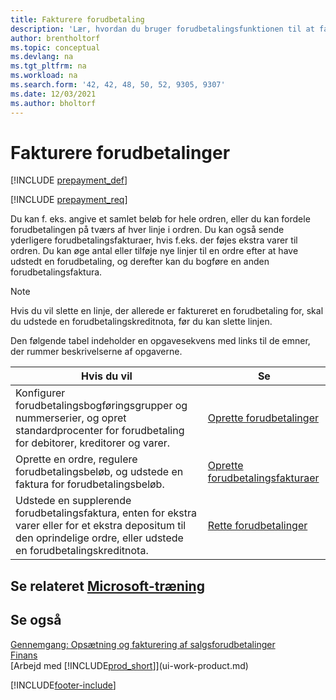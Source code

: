 ```yaml
---
title: Fakturere forudbetaling
description: 'Lær, hvordan du bruger forudbetalingsfunktionen til at fakturere og opkræve depositum, der kræves af debitorer eller at sende depositummerne til kreditorer i Business Central.'
author: brentholtorf
ms.topic: conceptual
ms.devlang: na
ms.tgt_pltfrm: na
ms.workload: na
ms.search.form: '42, 42, 48, 50, 52, 9305, 9307'
ms.date: 12/03/2021
ms.author: bholtorf
---
```

# Fakturere forudbetalinger

[!INCLUDE [prepayment_def](includes/prepayment_def.md)]

[!INCLUDE [prepayment_req](includes/prepayment_req.md)]

Du kan f. eks. angive et samlet beløb for hele ordren, eller du kan fordele forudbetalingen på tværs af hver linje i ordren. Du kan også sende yderligere forudbetalingsfakturaer, hvis f.eks. der føjes ekstra varer til ordren. Du kan øge antal eller tilføje nye linjer til en ordre efter at have udstedt en forudbetaling, og derefter kan du bogføre en anden forudbetalingsfaktura.  

> [!NOTE]
> Hvis du vil slette en linje, der allerede er faktureret en forudbetaling for, skal du udstede en forudbetalingskreditnota, før du kan slette linjen.

Den følgende tabel indeholder en opgavesekvens med links til de emner, der rummer beskrivelserne af opgaverne.

|**Hvis du vil**|**Se**|  
|------------|-------------|  
|Konfigurer forudbetalingsbogføringsgrupper og nummerserier, og opret standardprocenter for forudbetaling for debitorer, kreditorer og varer.|[Oprette forudbetalinger](finance-set-up-prepayments.md)|
|Oprette en ordre, regulere forudbetalingsbeløb, og udstede en faktura for forudbetalingsbeløb.|[Oprette forudbetalingsfakturaer](finance-how-to-create-prepayment-invoices.md)|  
|Udstede en supplerende forudbetalingsfaktura, enten for ekstra varer eller for et ekstra depositum til den oprindelige ordre, eller udstede en forudbetalingskreditnota.|[Rette forudbetalinger](finance-how-to-correct-prepayments.md)|  

## Se relateret [Microsoft-træning](/training/modules/prepayment-invoices-dynamics-365-business-central/index)

## Se også

[Gennemgang: Opsætning og fakturering af salgsforudbetalinger](walkthrough-setting-up-and-invoicing-sales-prepayments.md)  
[Finans](finance.md)  
[Arbejd med [!INCLUDE[prod_short](includes/prod_short.md)]](ui-work-product.md)  


[!INCLUDE[footer-include](includes/footer-banner.md)]
